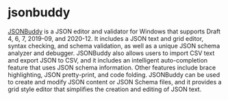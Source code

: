 # jsonbuddy
[JSONBuddy](https://www.json-buddy.com) is a JSON editor and validator for Windows that supports Draft 4, 6, 7, 2019-09, and 2020-12. It includes a JSON text and grid editor, syntax checking, and schema validation, as well as a unique JSON schema analyzer and debugger.
JSONBuddy also allows users to import CSV text and export JSON to CSV, and it includes an intelligent auto-completion feature that uses JSON schema information. Other features include brace highlighting, JSON pretty-print, and code folding.
JSONBuddy can be used to create and modify JSON content or JSON Schema files, and it provides a grid style editor that simplifies the creation and editing of JSON text.
